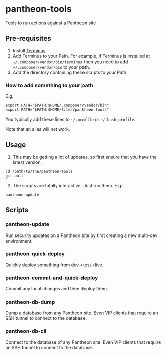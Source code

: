 # pantheon-tools
Tools to run actions against a Pantheon site

## Pre-requisites
1. Install [Terminus](https://github.com/pantheon-systems/terminus).
2. Add Terminus to your Path.  For example, if Terminus is installed at `~/.composer/vendor/bin/terminus` then you need to add `~/.composer/vendor/bin` to your path.
3. Add the directory containing these scripts to your Path.

### How to add something to your path
  E.g.

```
export PATH="$PATH:$HOME/.composer/vendor/bin"
export PATH="$PATH:$HOME/Sites/pantheon-tools"
```

You typically add these lines to `~/.profile` or `~/.bash_profile`.

Note that an alias will not work.

## Usage
1. This may be getting a lot of updates, so first ensure that you have the latest version.
```
cd /path/to/the/pantheon-tools
git pull
```
2. The scripts are totally interactive.  Just run them.  E.g.:
```
pantheon-update
```

## Scripts

### pantheon-update

Run security updates on a Pantheon site by first creating a new multi-dev environment.

### pantheon-quick-deploy

Quickly deploy something from dev->test->live.

### pantheon-commit-and-quick-deploy

Commit any local changes and then deploy them.

### pantheon-db-dump

Dump a database from any Pantheon site.  Even VIP clients that require an SSH tunnel to connect to the database.

### pantheon-db-cli

Connect to the database of any Pantheon site.  Even VIP clients that require an SSH tunnel to connect to the database.
